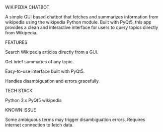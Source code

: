 WIKIPEDIA CHATBOT 

A simple GUI based chatbot that fetches and summarizes information from wikipedia using the wikipedia Python module. Built with PyQt5, this app provides a clean and interactive interface for users to query topics directly from Wikipedia.

FEATURES

Search Wikipedia articles directly from a GUI.

Get brief summaries of any topic.

Easy-to-use interface built with PyQt5.

Handles disambiguation and errors gracefully.

TECH STACK

Python 3.x
PyQt5
wikipedia

KNOWN ISSUE

Some ambiguous terms may trigger disambiguation errors.
Requires internet connection to fetch data.




